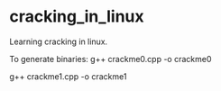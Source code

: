 cracking_in_linux
=================

Learning cracking in linux.

To generate binaries:
g++ crackme0.cpp -o crackme0 

g++ crackme1.cpp -o crackme1
